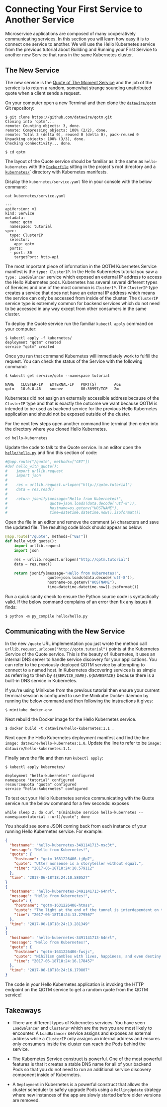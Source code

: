# Connecting Your First Service to Another Service

Microservice applications are composed of many cooperatively communicating services. In this section you will learn how easy it is to connect one service to another. We will use the Hello Kubernetes service from the previous tutorial about Building and Running your First Service to another new Service that runs in the same Kubernetes cluster.

## The New Service

The new service is the [Quote of The Moment Service](https://github.com/datawire/qotm) and the job of the service is to return a random, somewhat strange sounding unattributed quote when a client sends a request.

On your computer open a new Terminal and then clone the [`datawire/qotm`](https://github.com/datawire/qotm) Git repository:

```console
$ git clone https://github.com/datawire/qotm.git
Cloning into 'qotm'...
remote: Counting objects: 3, done.
remote: Compressing objects: 100% (2/2), done.
remote: Total 3 (delta 0), reused 0 (delta 0), pack-reused 0
Unpacking objects: 100% (3/3), done.
Checking connectivity... done.

$ cd qotm
```

The layout of the Quote service should be familiar as it the same as `hello-kubernetes` with the [`Dockerfile`](https://github.com/datawire/qotm/Dockerfile) sitting in the project's root directory and a [`kubernetes/`](https://github.com/datawire/qotm/kubernetes)` directory with Kubernetes manifests.

Display the `kubernetes/service.yaml` file in your console with the below command:

```console
cat kubernetes/service.yaml

---
apiVersion: v1
kind: Service
metadata:
  name: qotm
  namespace: tutorial
spec:
  type: ClusterIP
  selector:
    app: qotm
  ports:
  - port: 80
    targetPort: http-api
```

The most important piece of information in the QOTM Kubernetes Service manifest is the `type: ClusterIP`. In the Hello Kubernetes tutorial you saw a `type: LoadBalancer` service which exposed an external IP address to access the Hello Kubernetes pods. Kubernetes has several several different types of Services and one of the most common is `ClusterIP`. The `ClusterIP` type creates a service that does not have an external IP address which means the service can only be accessed from inside of the cluster. The `ClusterIP` service type is extremely common for backend services which do not need to be accessed in any way except from other consumers in the same cluster. 

To deploy the Quote service run the familiar `kubectl apply` command on your computer:

```console
$ kubectl apply -f kubernetes/
deployment "qotm" created
service "qotm" created
```

Once you run that command Kubernetes will immediately work to fulfill the request. You can check the status of the Service with the following command:

```console
$ kubectl get service/qotm --namespace tutorial

NAME   CLUSTER-IP   EXTERNAL-IP   PORT(S)        AGE
qotm   10.0.0.46    <none>        80:30997/TCP   2m
```

Kubernetes did not assign an externally accessible address because of the `ClusterIP` type and that is exactly the outcome we want because QOTM is intended to be used as backend service for the previous Hello Kubernetes application and should not be exposed outside of the cluster.

For the next few steps open another command line terminal then enter into the directory where you cloned Hello Kubernetes.

```console
cd hello-kubernetes
```

Update the code to talk to the Quote service. In an editor open the [`hello/hello.py`](https://github.com/datawire/hello-kubernetes/hello/hello.py) and find this section of code:

```python
#@app.route("/quote", methods=["GET"])
#def hello_with_quote():
#    import urllib.request
#    import json
#
#    res = urllib.request.urlopen("http://qotm.tutorial")
#    data = res.read()
#
#    return jsonify(message="Hello from Kubernetes!",
#                   quote=json.loads(data.decode('utf-8')),
#                   hostname=os.getenv("HOSTNAME"),
#                   time=datetime.datetime.now().isoformat())
```

Open the file in an editor and remove the comment (`#`) characters and save the updated file. The resulting code block should appear as below:

```python
@app.route("/quote", methods=["GET"])
def hello_with_quote():
    import urllib.request
    import json

    res = urllib.request.urlopen("http://qotm.tutorial")
    data = res.read()

    return jsonify(message="Hello from Kubernetes!",
                   quote=json.loads(data.decode('utf-8')),
                   hostname=os.getenv("HOSTNAME"),
                   time=datetime.datetime.now().isoformat())
```

Run a quick sanity check to ensure the Python source code is syntactically valid. If the below command complains of an error then fix any issues it finds:

```console
$ python -m py_compile hello/hello.py
```

## Communicating with the New Service

In the new `/quote` URL implementation you just wrote the method call `urllib.request.urlopen("http://qotm.tutorial")` points at the Kubernetes Service of the Quote service. This is the beauty of Kubernetes, it uses an internal DNS server to handle service discovery for your applications. You can refer to the previously deployed QOTM service by attempting to connect to a named host. In Kubernetes discovering services is as simple as referring to them by `${SERVICE_NAME}.${NAMESPACE}` because there is a built-in DNS service in Kubernetes.

If you're using Minikube from the previous tutorial then ensure your current terminal session is configured to use the Minikube Docker daemon by running the below command and then following the instructions it gives:

```console
$ minikube docker-env
```

Next rebuild the Docker image for the Hello Kubernetes service.

```console
$ docker build -t datawire/hello-kubernetes:1.1 .
```

Next open the Hello Kubernetes deployment manifest and find the line `image: datawire/hello-kubernetes:1.0`. Update the line to refer to be `image: datawire/hello-kubernetes:1.1`.

Finally save the file and then run `kubectl apply`:

```console
$ kubectl apply kubernetes/

deployment "hello-kubernetes" configured
namespace "tutorial" configured
resourcequota "quota" configured
service "hello-kubernetes" configured
```

To test out your Hello Kubernetes service communicating with the Quote service run the below command for a few seconds:
exposes

```console
while sleep 2; do curl "$(minikube service hello-kubernetes --namespace=tutorial --url)/quote"; done
```

You should see some JSON coming back from each instance of your running Hello Kubernetes service. For example:

```json
{
  "hostname": "hello-kubernetes-3491141713-msc3t", 
  "message": "Hello from Kubernetes!", 
  "quote": {
    "hostname": "qotm-1631226406-tj6p7", 
    "quote": "Utter nonsense is a storyteller without equal.", 
    "time": "2017-06-18T18:24:10.579112"
  }, 
  "time": "2017-06-18T18:24:10.580527"
}
{
  "hostname": "hello-kubernetes-3491141713-64nrl", 
  "message": "Hello from Kubernetes!", 
  "quote": {
    "hostname": "qotm-1631226406-htmss", 
    "quote": "The light at the end of the tunnel is interdependent on the relatedness of motivation, subcultures, and management.", 
    "time": "2017-06-18T18:24:13.279567"
  }, 
  "time": "2017-06-18T18:24:13.281349"
}
{
  "hostname": "hello-kubernetes-3491141713-64nrl", 
  "message": "Hello from Kubernetes!", 
  "quote": {
    "hostname": "qotm-1631226406-fwsjc", 
    "quote": "Nihilism gambles with lives, happiness, and even destiny itself!", 
    "time": "2017-06-18T18:24:16.178457"
  }, 
  "time": "2017-06-18T18:24:16.179807"
}
```

The code in your Hello Kubernetes application is invoking the HTTP endpoint on the QOTM service to get a random quote from the QOTM service!

## Takeaways

* There are different types of Kubernetes services. You have seen `LoadBalancer` and `ClusterIP` which are the two you are most likely to encounter. A `LoadBalancer` service assigns and exposes an external address while a `ClusterIP` only assigns an internal address and ensures only consumers inside the cluster can reach the Pods behind the service.

* The Kubernetes Service construct is powerful. One of the most powerful features is that it creates a stable DNS name for all of your backend Pods so that you do not need to run an additional service discovery component inside of Kubernetes.

* A `Deployment` in Kubernetes is a powerful construct that allows the cluster scheduler to safely upgrade Pods using a `RollingUpdate` strategy where new instances of the app are slowly started before older versions are removed.
